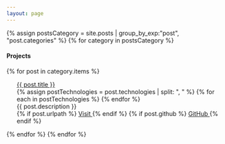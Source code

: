 ```yaml
---
layout: page
---
```


<div id="projectsWrapper">
{% assign postsCategory = site.posts | group_by_exp:"post", "post.categories"  %}
{% for category in postsCategory %}
<h4 class="post-teaser__category">
<strong>
 Projects
</strong>
</h4>

{% for post in category.items %}
<ul class="list-posts">
<div class="project container">
<div class="projectInfo">
<a href="{{ post.url | prepend: site.baseurl }}">
<span class="post-title">{{ post.title }}</span>
</a>
<div class="post-technologies">
{% assign postTechnologies = post.technologies | split: ", " %}
{% for each in postTechnologies %}
<i id="tech" class="icon-{{ each }}"></i>
{% endfor %}
</div>
<span class="post-description">{{ post.description }}</span>
</div>
<div class="projectImage">
<a class="image post-image" target="_blank" href="{{ post.urlpath }}"><img src="{{ post.image | absolute_url }}" alt="" /></a>
<div class="projectLinks">
{% if post.urlpath %}
<a class="projectButton" target="_blank" href="{{ post.urlpath }}">
Visit
</a>
{% endif %}
{% if post.github %}
<a class="projectButton" target="_blank" href="{{ post.github }}">
GitHub
</a>
{% endif %}
</div>
</div>
</div>
</ul>
{% endfor %}
{% endfor %}
